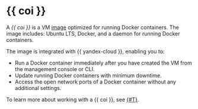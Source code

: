 # {{ coi }}

A _{{ coi }}_ is a VM [image](../../compute/concepts/image.md) optimized for running Docker containers. The image includes: Ubuntu LTS, Docker, and a daemon for running Docker containers.

The image is integrated with {{ yandex-cloud }}, enabling you to:
* Run a Docker container immediately after you have created the VM from the management console or CLI.
* Update running Docker containers with minimum downtime.
* Access the open network ports of a Docker container without any additional settings.

To learn more about working with a {{ coi }}, see [{#T}](../tutorials/vm-create.md).
